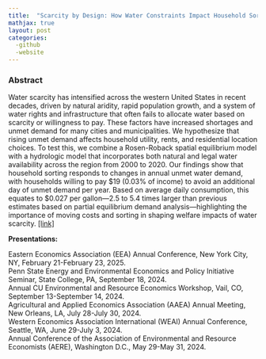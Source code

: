 ```yaml
---
title:  "Scarcity by Design: How Water Constraints Impact Household Sorting and Welfare in the West (Job market paper)"
mathjax: true
layout: post
categories: 
  -github
  -website
---
```


### Abstract
Water scarcity has intensified across the western United States in recent decades, driven by natural aridity, rapid population growth, and a system of water rights and infrastructure that often fails to allocate water based on scarcity or willingness to pay. These factors have increased shortages and unmet demand for many cities and municipalities. We hypothesize that rising unmet demand affects household utility, rents, and residential location choices. To test this, we combine a Rosen-Roback spatial equilibrium model with a hydrologic model that incorporates both natural and legal water availability across the region from 2000 to 2020. Our findings show that household sorting responds to changes in annual unmet water demand, with households willing to pay $19 (0.03% of income) to avoid an additional day of unmet demand per year. Based on average daily consumption, this equates to $0.027 per gallon—2.5 to 5.4 times larger than previous estimates based on partial equilibrium demand analysis—highlighting the importance of moving costs and sorting in shaping welfare impacts of water scarcity. [[link]](https://drive.google.com/file/d/194dmXB9llCM4zd8Ki-HtV0n5EYJyzboW/view?usp=drive_link)

**Presentations:**   

Eastern Economics Association (EEA) Annual Conference, New York City, NY, February 21-February 23, 2025.   
Penn State Energy and Environmental Economics and Policy Initiative Seminar, State College, PA, September 18, 2024.  
Annual CU Environmental and Resource Economics Workshop, Vail, CO, September 13-September 14, 2024.  
Agricultural and Applied Economics Association (AAEA) Annual Meeting, New Orleans, LA, July 28-July 30, 2024.  
Western Economics Association International (WEAI) Annual Conference, Seattle, WA, June 29-July 3, 2024.  
Annual Conference of the Association of Environmental and Resource Economists (AERE), Washington D.C., May 29-May 31, 2024.  
  
  
